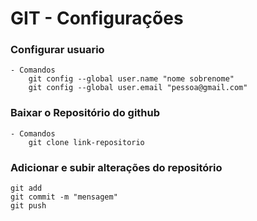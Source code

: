 # GIT - Configurações

### Configurar usuario
    - Comandos
        git config --global user.name "nome sobrenome"
        git config --global user.email "pessoa@gmail.com"

### Baixar o Repositório do github
    - Comandos
        git clone link-repositorio

### Adicionar e subir alterações do repositório
    git add
    git commit -m "mensagem"
    git push

